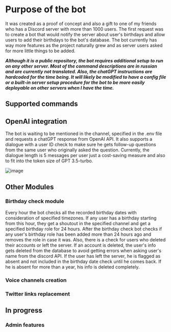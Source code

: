 # Purpose of the bot

It was created as a proof of concept and also a gift to one of my friends who has a Discord server with more than 1000 users. The first request was to create a bot that would notify the server about user's birthdays and allow users to add their birthdays to the bot's database.
The bot currently has way more features as the project naturally grew and as server users asked for more little things to be added.

***Although it is a public repository, the bot requires additional setup to run on any other server. Most of the command descriptions are in russian and are currently not translated. Also, the chatGPT instructions are hardcoded for the time being. 
It will likely be modified to have a config file or a built-in server setup procedure for the bot to be more easily deployable on other servers when I have the time.***

## Supported commands

## OpenAI integration
The bot is waiting to be mentioned in the channel, specified in the .env file and requests a chatGPT response from OpenAI API. It also supports a dialogue with a user ID check to make sure he gets follow-up questions from the same user who originally asked the question. Currently, the dialogue length is 5 messages per user just a cost-saving measure and also to fit into the token size of GPT 3.5-turbo.

![image](https://github.com/l1ghtny/regular_bot/assets/47033558/3edbe86c-4226-4f8a-9943-c641e2622cd9)


## Other Modules

### Birthday check module
Every hour the bot checks all the recorded birthday dates with consideration of specified timezones. If any user has a birthday starting from this hour, they get a shoutout in the specified channel and get a specified birthday role for 24 hours. After the birthday check bot checks if any user's birthday role has been added more than 24 hours ago and removes the role in case it was.
Also, there is a check for users who deleted their accounts or left the server. If an account is deleted, the user's info gets deleted from the database to avoid getting errors when asking user's name from the discord API. If the user has left the server, he is flagged as absent and not included in the birthday date check until he comes back. If he is absent for more than a year, his info is deleted completely. 

### Voice channels creation

### Twitter links replacement

## In progress

### Admin features
